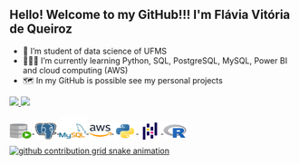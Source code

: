 ## Hello! Welcome to my GitHub!!! I'm Flávia Vitória de Queiroz
- 📔 I’m student of data science of UFMS
- 👩🏽‍💻 I’m currently learning Python, SQL, PostgreSQL, MySQL, Power BI and cloud computing (AWS)
- 🗺️ In my GitHub is possible see my personal projects 

<div>
<a href="https://github.com/flaviavitoriadequeiroz">
<img height="180em" src="https://github-readme-stats.vercel.app/api?username=flaviavitoriadequeiroz&show_icons=true&theme=neon&include_all_commits-true&count_private-true"/_>
<img height="180em" src="https://github-readme-stats.vercel.app/api/top-langs/?username=flaviavitoriadequeiroz&layout=compact&langs_count=16&theme=neon"/_>
</div>

<div style="display: inline_block"><br>
  <img align="center" alt="sql" height="30" width="40" src="https://github.com/devicons/devicon/blob/master/icons/sqldeveloper/sqldeveloper-original.svg">
  <img align="center" alt="sql" height="30" width="40" src="https://github.com/devicons/devicon/blob/master/icons/postgresql/postgresql-original.svg">
  <img align="center" alt="mysql" height="50" width="48" src="https://github.com/devicons/devicon/blob/master/icons/mysql/mysql-original-wordmark.svg">
  <img align="center" alt="aws" height="35" width="40" src="https://github.com/devicons/devicon/blob/master/icons/amazonwebservices/amazonwebservices-original-wordmark.svg">
  <img align="center" alt="Python" height="30" width="40" src="https://raw.githubusercontent.com/devicons/devicon/master/icons/python/python-original.svg">
  <img align="center" alt="R" height="30" width="40" src="https://github.com/devicons/devicon/blob/master/icons/pandas/pandas-original.svg">
  <img align="center" alt="R" height="30" width="40" src="https://github.com/devicons/devicon/blob/master/icons/r/r-original.svg">
</div>

<picture>
  <source media="(prefers-color-scheme: dark)" srcset="https://raw.githubusercontent.com/mari4souza/flaviavitoriaqueiroz/output/github-contribution-grid-snake-dark.svg">
  <source media="(prefers-color-scheme: light)" srcset="https://raw.githubusercontent.com/mari4souza/flaviavitoriaqueiroz/output/github-contribution-grid-snake-dark.svg">
  <img align="center" alt="github contribution grid snake animation" src="https://raw.githubusercontent.com/flaviavitoriaqueiroz/flaviavitoriaqueiroz/output/github-contribution-grid-snake.svg">
</picture>
<br><br>
